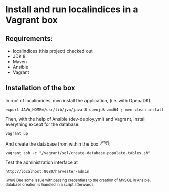 # Install and run localindices in a Vagrant box

## Requirements:

* localindices (this project) checked out
* JDK 8
* Maven
* Ansible
* Vagrant

## Installation of the box

In root of localindices, mvn install the application, (i.e. with OpenJDK):

`export JAVA_HOME=/usr/lib/jvm/java-8-openjdk-amd64 ; mvn clean install`

Then, with the help of Ansible (dev-deploy.yml) and Vagrant, install everything except for the database:

`vagrant up`

And create the database from within the box <sup>[why]</sup>:

`vagrant ssh -c "/vagrant/sql/create-database-populate-tables.sh"`

Test the administration interface at

`http://localhost:8080/harvester-admin`


<sup>[why] Due some issue with passing credentials to the creation of MySQL in Ansible, database creation is handled in a
script afterwards.</sup>
